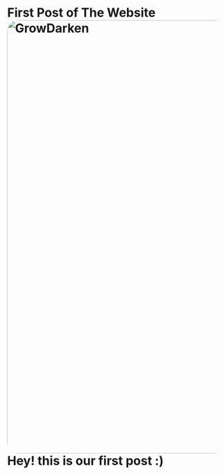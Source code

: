 # First Post of The Website<br><img src="https://cdn.glitch.com/9de5adc4-a490-40db-b228-5564679d0d47%2Fimages%20(9).jpeg?v=1629744106999" alt="GrowDarken" style="float: left; margin-right: 10px; width: 1000px; border-radius: 25px" />

# Hey! this is our first post :)